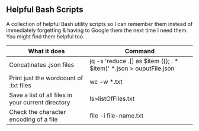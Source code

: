 ## Helpful Bash Scripts

A collection of helpful Bash utility scripts so I can remember them instead of immediately forgetting & having to Google them the next time I need them. You might find them helpful too.

|What it does|Command|
|---|---|
|Concatinates .json files| jq -s 'reduce .[] as $item ({}; . * $item)' *.json > ouputFile.json|
|Print just the wordcount of .txt files|wc -w *.txt|
|Save a list of all files in your current directory|ls>listOfFiles.txt|
|Check the character encoding of a file|file -i file-name.txt|
